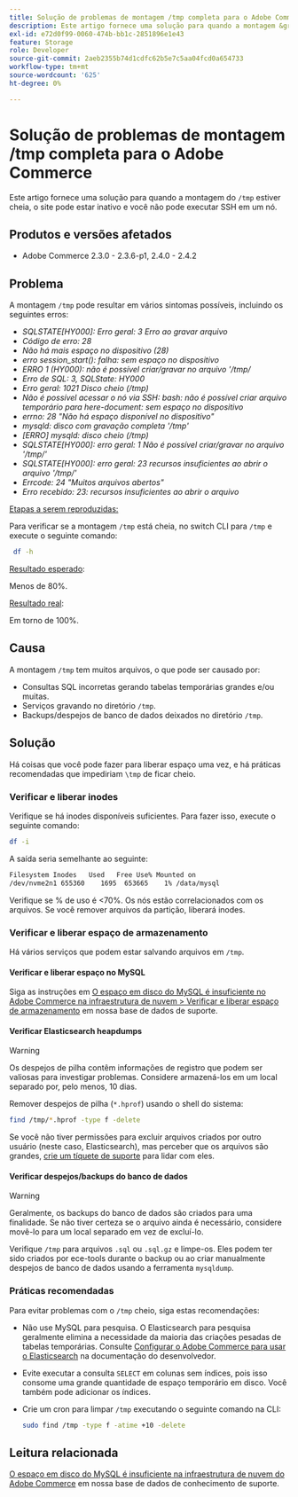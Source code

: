 ```yaml
---
title: Solução de problemas de montagem /tmp completa para o Adobe Commerce
description: Este artigo fornece uma solução para quando a montagem &grave;/tmp&grave; estiver cheia, o site puder estar inativo e você não conseguir aplicar SSH a um nó.
exl-id: e72d0f99-0060-474b-bb1c-2851896e1e43
feature: Storage
role: Developer
source-git-commit: 2aeb2355b74d1cdfc62b5e7c5aa04fcd0a654733
workflow-type: tm+mt
source-wordcount: '625'
ht-degree: 0%

---
```


# Solução de problemas de montagem /tmp completa para o Adobe Commerce

Este artigo fornece uma solução para quando a montagem do `/tmp` estiver cheia, o site pode estar inativo e você não pode executar SSH em um nó.

## Produtos e versões afetados

* Adobe Commerce 2.3.0 - 2.3.6-p1, 2.4.0 - 2.4.2

## Problema

A montagem `/tmp` pode resultar em vários sintomas possíveis, incluindo os seguintes erros:

* *SQLSTATE[HY000]: Erro geral: 3 Erro ao gravar arquivo*
* *Código de erro: 28*
* *Não há mais espaço no dispositivo (28)*
* *erro session_start(): falha: sem espaço no dispositivo*
* *ERRO 1 (HY000): não é possível criar/gravar no arquivo &#39;/tmp/*
* *Erro de SQL: 3, SQLState: HY000*
* *Erro geral: 1021 Disco cheio (/tmp)*
* *Não é possível acessar o nó via SSH:*
  *bash: não é possível criar arquivo temporário para here-document: sem espaço no dispositivo*
* *errno: 28 &quot;Não há espaço disponível no dispositivo&quot;*
* *mysqld: disco com gravação completa &#39;/tmp&#39;*
* *[ERRO] mysqld: disco cheio (/tmp)*
* *SQLSTATE[HY000]: erro geral: 1 Não é possível criar/gravar no arquivo &#39;/tmp/&#39;*
* *SQLSTATE[HY000]: erro geral: 23 recursos insuficientes ao abrir o arquivo &#39;/tmp/&#39;*
* *Errcode: 24 &quot;Muitos arquivos abertos&quot;*
* *Erro recebido: 23: recursos insuficientes ao abrir o arquivo*


<u>Etapas a serem reproduzidas:</u>

Para verificar se a montagem `/tmp` está cheia, no switch CLI para `/tmp` e execute o seguinte comando:

```bash
 df -h
```

<u>Resultado esperado</u>:

Menos de 80%.

<u>Resultado real</u>:

Em torno de 100%.

## Causa

A montagem `/tmp` tem muitos arquivos, o que pode ser causado por:

* Consultas SQL incorretas gerando tabelas temporárias grandes e/ou muitas.
* Serviços gravando no diretório `/tmp`.
* Backups/despejos de banco de dados deixados no diretório `/tmp`.

## Solução

Há coisas que você pode fazer para liberar espaço uma vez, e há práticas recomendadas que impediriam `\tmp` de ficar cheio.

### Verificar e liberar inodes

Verifique se há inodes disponíveis suficientes. Para fazer isso, execute o seguinte comando:

```bash
df -i
```

A saída seria semelhante ao seguinte:

```bash
Filesystem Inodes   Used   Free Use% Mounted on
/dev/nvme2n1 655360    1695  653665    1% /data/mysql
```

Verifique se % de uso é &lt;70%. Os nós estão correlacionados com os arquivos. Se você remover arquivos da partição, liberará inodes.

### Verificar e liberar espaço de armazenamento

Há vários serviços que podem estar salvando arquivos em `/tmp`.

#### Verificar e liberar espaço no MySQL

Siga as instruções em [O espaço em disco do MySQL é insuficiente no Adobe Commerce na infraestrutura de nuvem > Verificar e liberar espaço de armazenamento](/help/troubleshooting/database/mysql-disk-space-is-low-on-magento-commerce-cloud.md#check_and_free) em nossa base de dados de suporte.

#### Verificar Elasticsearch heapdumps

>[!WARNING]
>
>Os despejos de pilha contêm informações de registro que podem ser valiosas para investigar problemas. Considere armazená-los em um local separado por, pelo menos, 10 dias.

Remover despejos de pilha (`*.hprof`) usando o shell do sistema:

```bash
find /tmp/*.hprof -type f -delete
```

Se você não tiver permissões para excluir arquivos criados por outro usuário (neste caso, Elasticsearch), mas perceber que os arquivos são grandes, [crie um tíquete de suporte](/help/help-center-guide/help-center/magento-help-center-user-guide.md#submit-ticket) para lidar com eles.

#### Verificar despejos/backups do banco de dados

>[!WARNING]
>
>Geralmente, os backups do banco de dados são criados para uma finalidade. Se não tiver certeza se o arquivo ainda é necessário, considere movê-lo para um local separado em vez de excluí-lo.

Verifique `/tmp` para arquivos `.sql` ou `.sql.gz` e limpe-os. Eles podem ter sido criados por ece-tools durante o backup ou ao criar manualmente despejos de banco de dados usando a ferramenta `mysqldump`.

### Práticas recomendadas

Para evitar problemas com o `/tmp` cheio, siga estas recomendações:

* Não use MySQL para pesquisa. O Elasticsearch para pesquisa geralmente elimina a necessidade da maioria das criações pesadas de tabelas temporárias. Consulte [Configurar o Adobe Commerce para usar o Elasticsearch](https://experienceleague.adobe.com/en/docs/commerce-operations/configuration-guide/search/configure-search-engine) na documentação do desenvolvedor.
* Evite executar a consulta `SELECT` em colunas sem índices, pois isso consome uma grande quantidade de espaço temporário em disco. Você também pode adicionar os índices.
* Crie um cron para limpar `/tmp` executando o seguinte comando na CLI:

  ```bash
  sudo find /tmp -type f -atime +10 -delete
  ```

## Leitura relacionada

[O espaço em disco do MySQL é insuficiente na infraestrutura de nuvem do Adobe Commerce](/help/troubleshooting/database/mysql-disk-space-is-low-on-magento-commerce-cloud.md) em nossa base de dados de conhecimento de suporte.
